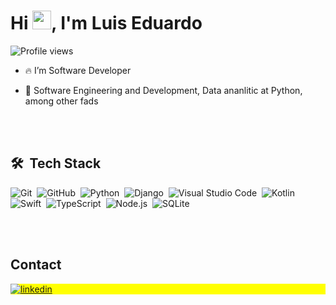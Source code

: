 <h1 align="left">Hi <img src="https://raw.githubusercontent.com/kaueMarques/kaueMarques/master/hi.gif" height="30px">, I'm Luis Eduardo </h1>
<p align="left"> <img src="https://komarev.com/ghpvc/?username=edulon2000&color=yellow" alt="Profile views" /> </p>

- 🔥 I’m Software Developer  

- 📘 Software Engineering and Development, Data ananlitic at Python, among other fads


<br><br>
## 🛠 &nbsp;Tech Stack
![Git](https://img.shields.io/badge/-Git-05122A?style=flat&logo=git)&nbsp;
![GitHub](https://img.shields.io/badge/-GitHub-05122A?style=flat&logo=github)&nbsp;
![Python](https://img.shields.io/badge/-Python-05122A?style=flat&logo=python)&nbsp;
![Django](https://img.shields.io/badge/-Django-05122A?style=flat&logo=django)&nbsp;
![Visual Studio Code](https://img.shields.io/badge/-Visual%20Studio%20Code-05122A?style=flat&logo=visual-studio-code&logoColor=007ACC)&nbsp;
![Kotlin ](https://img.shields.io/badge/-Kotlin-05122A?style=flat&logo=Kotlin)&nbsp;
![Swift](https://img.shields.io/badge/-Swift-05122A?style=flat&logo=Swift)&nbsp;
![TypeScript](https://img.shields.io/badge/-TypeScript-05122A?style=flat&logo=typescript)&nbsp;
![Node.js](https://img.shields.io/badge/-Node.js-05122A?style=flat&logo=node.js)&nbsp;
![SQLite](https://img.shields.io/badge/-Redis-05122A?style=flat&logo=redis)&nbsp;

<br><br>

<!--
## ⚙️ &nbsp;GitHub Analytics
<p align="left">
<img width="530em" src="https://github-readme-stats.vercel.app/api?username=rodrigoFerreir&show_icons=true&theme=vision-friendly-dark" alt="rodrigoFerreir's stats"/>
<img width="530em" src="https://github-readme-stats.vercel.app/api/top-langs/?username=rodrigoFerreir&layout=compact&theme=vision-friendly-dark" alt="rodrigoFerreir's most languages"/>
</p>

<br><br>
-->

## Contact

<p align="left" style="background:yellow">
<a href="https:https://www.linkedin.com/in/eduardo-costa-5b835b174/" target="_blank">
  <img align="center" src="https://img.shields.io/badge/-Eduardo Costa-05122A?style=flat&logo=linkedin" alt="linkedin"/>
</a>
</p>





<!--
<img width="490em" src="https://github-readme-twitter-gazf.vercel.app/api?id=rodrigoFerreir&layout=wide&show_reply=off&show_retweet=off" />
**rodrigoFerreir/RodrigoFerreir** is a ✨ _special_ ✨ repository because its `README.md` (this file) appears on your GitHub profile.
Here are some ideas to get you started:
- 🔭 I’m currently working on ...
- 🌱 I’m currently learning ...
- 👯 I’m looking to collaborate on ...
- 🤔 I’m looking for help with ...
- 💬 Ask me about ...
- 📫 How to reach me: ...
- 😄 Pronouns: ...
- ⚡ Fun fact: ...
-->
